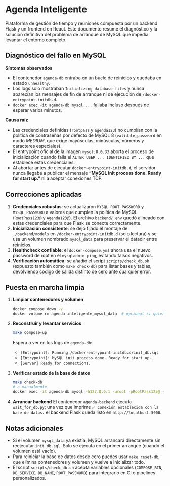 # Agenda Inteligente

Plataforma de gestión de tiempo y reuniones compuesta por un backend Flask y un frontend en React. Este documento resume el diagnóstico y la solución definitiva del problema de arranque de MySQL que impedía levantar el entorno completo.

## Diagnóstico del fallo en MySQL

**Síntomas observados**
- El contenedor `agenda-db` entraba en un bucle de reinicios y quedaba en estado `unhealthy`.
- Los logs solo mostraban `Initializing database files` y nunca aparecían los mensajes de fin de arranque ni de ejecución de `/docker-entrypoint-initdb.d`.
- `docker exec -it agenda-db mysql ...` fallaba incluso después de esperar varios minutos.

**Causa raíz**
- Las credenciales definidas (`rootpass` y `agenda123`) no cumplían con la política de contraseñas por defecto de MySQL 8 (`validate_password` en modo *MEDIUM*, que exige mayúsculas, minúsculas, números y caracteres especiales).
- El entrypoint oficial de la imagen `mysql:8.0.33` aborta el proceso de inicialización cuando falla el `ALTER USER ... IDENTIFIED BY ...` que establece estas credenciales.
- Al abortar antes de ejecutar `docker-entrypoint-initdb.d`, el servidor nunca llegaba a publicar el mensaje **“MySQL init process done. Ready for start up.”** ni a aceptar conexiones TCP.

## Correcciones aplicadas

1. **Credenciales robustas**: se actualizaron `MYSQL_ROOT_PASSWORD` y `MYSQL_PASSWORD` a valores que cumplen la política de MySQL (`RootPass123@` y `Agenda123@`). El archivo `backend/.env` quedó alineado con estas credenciales para que Flask se conecte correctamente.
2. **Inicialización consistente**: se dejó fijado el montaje de `./backend/models` en `/docker-entrypoint-initdb.d` (solo lectura) y se usa un volumen nombrado `mysql_data` para preservar el datadir entre reinicios.
3. **Healthcheck confiable**: el `docker-compose.yml` ahora usa el nuevo password de root en el `mysqladmin ping`, evitando falsos negativos.
4. **Verificación automática**: se añadió el script `scripts/check_db.sh` (expuesto también como `make check-db`) para listar bases y tablas, devolviendo código de salida distinto de cero ante cualquier error.

## Puesta en marcha limpia

1. **Limpiar contenedores y volumen**
   ```bash
   docker compose down -v
   docker volume rm agenda-inteligente_mysql_data  # opcional si quieres borrar completamente el datadir
   ```

2. **Reconstruir y levantar servicios**
   ```bash
   make compose-up
   ```
   Espera a ver en los logs de `agenda-db`:
   - `[Entrypoint]: Running /docker-entrypoint-initdb.d/init_db.sql`
   - `[Entrypoint]: MySQL init process done. Ready for start up.`
   - `[Server] Ready for connections.`

3. **Verificar estado de la base de datos**
   ```bash
   make check-db
   # o manualmente
   docker exec -it agenda-db mysql -h127.0.0.1 -uroot -pRootPass123@ -e "SHOW TABLES FROM agenda_inteligente;"
   ```

4. **Arrancar backend**
   El contenedor `agenda-backend` ejecuta `wait_for_db.py`; una vez que imprime `✅ Conexión establecida con la base de datos.` el backend Flask queda listo en `http://localhost:5000`.

## Notas adicionales
- Si el volumen `mysql_data` ya existía, MySQL arrancará directamente sin reejecutar `init_db.sql`. Solo se ejecuta en el primer arranque (cuando el volumen está vacío).
- Para reiniciar la base de datos desde cero puedes usar `make reset-db`, que elimina contenedores y volumen y vuelve a inicializar todo.
- El script `scripts/check_db.sh` acepta variables opcionales (`COMPOSE_BIN`, `DB_SERVICE`, `DB_NAME`, `ROOT_PASSWORD`) para integrarlo en CI o pipelines personalizados.
